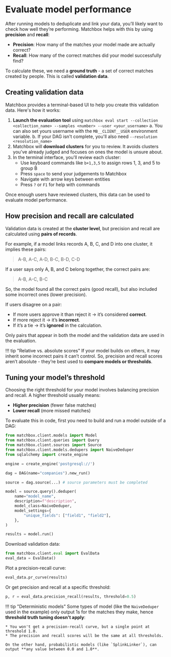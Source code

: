 # Evaluate model performance

After running models to deduplicate and link your data, you’ll likely want to check how well they’re performing. Matchbox helps with this by using **precision** and **recall**:

* **Precision**: How many of the matches your model made are actually correct?
* **Recall**: How many of the correct matches did your model successfully find?

To calculate these, we need a **ground truth** - a set of correct matches created by people. This is called **validation data**.

## Creating validation data

Matchbox provides a terminal-based UI to help you create this validation data. Here's how it works:

1. **Launch the evaluation tool** using `matchbox eval start --collection <collection_name> --samples <number> --user <your_username>`
    a. You can also set yours username with the `MB__CLIENT__USER` environment variable.
    b. If your DAG isn't complete, you'll also need `--resolution <resolution_name>`
2. Matchbox will **download clusters** for you to review. It avoids clusters you've already judged and focuses on ones the model is unsure about.
3. In the terminal interface, you'll review each cluster:
   * Use keyboard commands like `b+1,3,5` to assign rows 1, 3, and 5 to group B
   * Press `space` to send your judgements to Matchbox
   * Navigate with arrow keys between entities
   * Press `?` or `F1` for help with commands

Once enough users have reviewed clusters, this data can be used to evaluate model performance.

## How precision and recall are calculated

Validation data is created at the **cluster level**, but precision and recall are calculated using **pairs of records**.

For example, if a model links records A, B, C, and D into one cluster, it implies these pairs:

> A-B, A-C, A-D, B-C, B-D, C-D

If a user says only A, B, and C belong together, the correct pairs are:

> A-B, A-C, B-C

So, the model found all the correct pairs (good recall), but also included some incorrect ones (lower precision).

If users disagree on a pair:

* If more users approve it than reject it → it’s considered **correct**.
* If more reject it → it’s **incorrect**.
* If it’s a tie → it’s **ignored** in the calculation.

Only pairs that appear in both the model and the validation data are used in the evaluation.

!!! tip "Relative vs. absolute scores"
    If your model builds on others, it may inherit some incorrect pairs it can’t control. So, precision and recall scores aren’t absolute - they’re best used to **compare models or thresholds**.

## Tuning your model’s threshold

Choosing the right threshold for your model involves balancing precision and recall. A higher threshold usually means:

* **Higher precision** (fewer false matches)
* **Lower recall** (more missed matches)

To evaluate this in code, first you need to build and run a model outside of a DAG:

```python
from matchbox.client.models import Model
from matchbox.client.queries import Query
from matchbox.client.sources import Source
from matchbox.client.models.dedupers import NaiveDeduper
from sqlalchemy import create_engine

engine = create_engine('postgresql://')

dag = DAG(name="companies").new_run()

source = dag.source(...) # source parameters must be completed

model = source.query().deduper(
    name="model_name",
    description=f"description",
    model_class=NaiveDeduper,
    model_settings={
        "unique_fields": ["field1", "field2"],
    },
)

results = model.run()
```

Download validation data:

```python
from matchbox.client.eval import EvalData
eval_data = EvalData()
```

Plot a precision-recall curve:

```python
eval_data.pr_curve(results)
```

Or get precision and recall at a specific threshold:

```python
p, r = eval_data.precision_recall(results, threshold=0.5)
```

!!! tip "Deterministic models"
    Some types of model (like the `NaiveDeduper` used in the example) only output 1s for the matches they make, hence **threshold truth tuning doesn't apply**:

    * You won't get a precision-recall curve, but a single point at threshold 1.0.
    * The precision and recall scores will be the same at all thresholds.

    On the other hand, probabilistic models (like `SplinkLinker`), can output **any value between 0.0 and 1.0**.
    